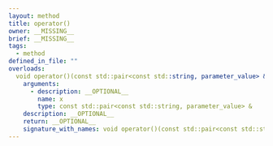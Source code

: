 ```yaml
---
layout: method
title: operator()
owner: __MISSING__
brief: __MISSING__
tags:
  - method
defined_in_file: ""
overloads:
  void operator()(const std::pair<const std::string, parameter_value> &) const:
    arguments:
      - description: __OPTIONAL__
        name: x
        type: const std::pair<const std::string, parameter_value> &
    description: __OPTIONAL__
    return: __OPTIONAL__
    signature_with_names: void operator()(const std::pair<const std::string, parameter_value> & x) const
---
```

